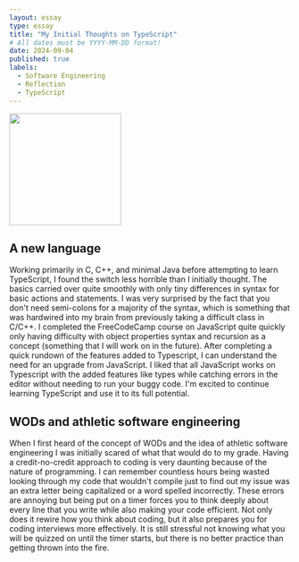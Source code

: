 ```yaml
---
layout: essay
type: essay
title: "My Initial Thoughts on TypeScript"
# All dates must be YYYY-MM-DD format!
date: 2024-09-04
published: true
labels:
  - Software Engineering
  - Reflection
  - TypeScript
---
```


<img width="200px" class="rounded float-start pe-4" src="..TS_JS.webp">

## A new language

Working primarily in C, C++, and minimal Java before attempting to learn TypeScript, I found the switch less horrible than I initially thought. The basics carried over quite smoothly with only tiny differences in syntax for basic actions and statements. I was very surprised by the fact that you don't need semi-colons for a majority of the syntax, which is something that was hardwired into my brain from previously taking a difficult class in C/C++. I completed the FreeCodeCamp course on JavaScript quite quickly only having difficulty with object properties syntax and recursion as a concept (something that I will work on in the future). After completing a quick rundown of the features added to Typescript, I can understand the need for an upgrade from JavaScript. I liked that all JavaScript works on Typescript with the added features like types while catching errors in the editor without needing to run your buggy code. I'm excited to continue learning TypeScript and use it to its full potential.

## WODs and athletic software engineering 

When I first heard of the concept of WODs and the idea of athletic software engineering I was initially scared of what that would do to my grade. Having a credit-no-credit approach to coding is very daunting because of the nature of programming. I can remember countless hours being wasted looking through my code that wouldn't compile just to find out my issue was an extra letter being capitalized or a word spelled incorrectly. These errors are annoying but being put on a timer forces you to think deeply about every line that you write while also making your code efficient. Not only does it rewire how you think about coding, but it also prepares you for coding interviews more effectively. It is still stressful not knowing what you will be quizzed on until the timer starts, but there is no better practice than getting thrown into the fire.
